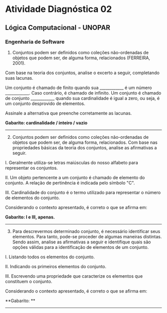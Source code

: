 # Atividade Diagnóstica 02
## Lógica Computacional - UNOPAR
### Engenharia de Software

1) Conjuntos podem ser definidos como coleções não-ordenadas de objetos que podem ser, de alguma forma, relacionados (FERREIRA, 2001).

Com base na teoria dos conjuntos, analise o excerto a seguir, completando suas lacunas.

Um conjunto é chamado de finito quando sua ____________ é um número ____________. Caso contrário, é chamado de infinito. Um conjunto é chamado de conjunto ____________ quando sua cardinalidade é igual a zero, ou seja, é um conjunto desprovido de elementos.

Assinale a alternativa que preenche corretamente as lacunas.

**Gabarito: cardinalidade / inteiro / vazio**

---

2) Conjuntos podem ser definidos como coleções não-ordenadas de objetos que podem ser, de alguma forma, relacionados. Com base nas propriedades básicas da teoria dos conjuntos, analise as afirmativas a seguir.

I. Geralmente utiliza-se letras maiúsculas do nosso alfabeto para representar os conjuntos.

II. Um objeto pertencente a um conjunto é chamado de elemento do conjunto. A relação de pertinência é indicada pelo símbolo "C".

III. Cardinalidade do conjunto é o termo utilizado para representar o número de elementos do conjunto.

Considerando o contexto apresentado, é correto o que se afirma em:

**Gabarito: I e III, apenas.**

---

3) Para descrevermos determinado conjunto, é necessário identificar seus elementos. Para tanto, pode-se proceder de algumas maneiras distintas. Sendo assim, analise as afirmativas a seguir e identifique quais são opções válidas para a identificação de elementos de um conjunto.

I. Listando todos os elementos do conjunto.

II. Indicando os primeiros elementos do conjunto.

III. Escrevendo uma propriedade que caracterize os elementos que constituem o conjunto.

Considerando o contexto apresentado, é correto o que se afirma em:

**Gabarito: **

---